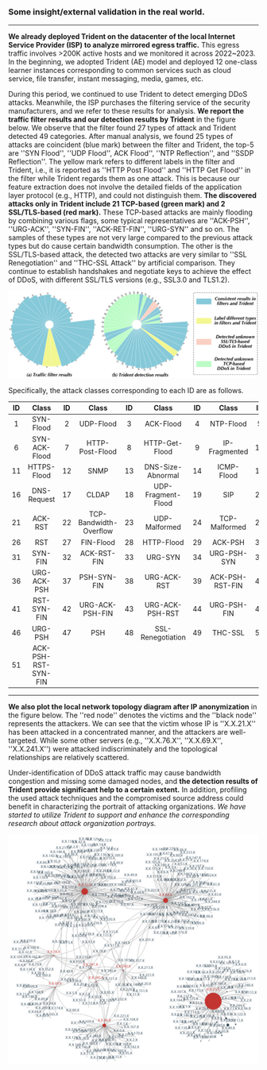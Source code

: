 ### Some insight/external validation in the real world.

---

**We already deployed Trident on the datacenter of the local Internet Service Provider (ISP) to analyze mirrored egress traffic.** This egress traffic involves >200K active hosts and we monitored it across 2022~2023. In the beginning, we adopted Trident (AE) model and deployed 12 one-class learner instances corresponding to common services such as cloud service, file transfer, instant messaging, media, games, etc. 

During this period, we continued to use Trident to detect emerging DDoS attacks. Meanwhile, the ISP purchases the filtering service of the security manufacturers, and we refer to these results for analysis. **We report the traffic filter results and our detection results by Trident** in the figure below. We observe that the filter found 27 types of attack and Trident detected 49 categories. After manual analysis, we found 25 types of attacks are coincident (blue mark) between the filter and Trident, the top-5 are ''SYN Flood'', ''UDP Flood'', ACK Flood'', ''NTP Reflection'', and ''SSDP Reflection''. The yellow mark refers to different labels in the filter and Trident, i.e., it is reported as ''HTTP Post Flood'' and ''HTTP Get Flood'' in the filter while Trident regards them as one attack. This is because our feature extraction does not involve the detailed fields of the application layer protocol (e.g., HTTP), and could not distinguish them. **The discovered attacks only in Trident include 21 TCP-based (green mark) and 2 SSL/TLS-based (red mark).** These TCP-based attacks are mainly flooding by combining various flags, some typical representatives are ''ACK-PSH'', ''URG-ACK'', ''SYN-FIN'', ''ACK-RET-FIN'', ''URG-SYN'' and so on. The samples of these types are not very large compared to the previous attack types but do cause certain bandwidth consumption. The other is the SSL/TLS-based attack, the detected two attacks are very similar to ''SSL Renegotiation'' and ''THC-SSL Attack'' by artificial comparison. They continue to establish handshakes and negotiate keys to achieve the effect of DDoS, with different SSL/TLS versions (e.g., SSL3.0 and TLS1.2).

![avatar](./detect.png)

Specifically, the attack classes corresponding to each ID are as follows.

| ID |        Class        | ID |          Class         | ID |        Class       | ID |      Class      | ID |           Class          |
|:---:|:-------------------:|:---:|:----------------------:|:---:|:------------------:|:---:|:---------------:|:---:|:------------------------:|
|  1  |      SYN-Flood      |  2  |        UDP-Flood       |  3  |      ACK-Flood     |  4  |    NTP-Flood    |  5  |           SSDP           |
|  6  |    SYN-ACK-Flood    |  7  |     HTTP-Post-Flood    |  8  |   HTTP-Get-Flood   |  9  |  IP-Fragmented  |  10 |   TCP-Connection-Flood   |
|  11 |     HTTPS-Flood     |  12 |          SNMP          |  13 |  DNS-Size-Abnormal |  14 |    ICMP-Flood   |  15 |       DNS-Response       |
|  16 |     DNS-Request     |  17 |          CLDAP         |  18 | UDP-Fragment-Flood |  19 |       SIP       |  20 |       FIN-RST-Flood      |
|  21 |       ACK-RST       |  22 | TCP-Bandwidth-Overflow |  23 |    UDP-Malformed   |  24 |  TCP-Malformed  |  25 | Other-Bandwidth-Overflow |
|  26 |         RST         |  27 |        FIN-Flood       |  28 |     HTTP-Flood     |  29 |     ACK-PSH     |  30 |          URG-ACK         |
|  31 |       SYN-FIN       |  32 |       ACK-RST-FIN      |  33 |       URG-SYN      |  34 |   URG-PSH-SYN   |  35 |        ACK-PSH-FIN       |
|  36 |     URG-ACK-PSH     |  37 |       PSH-SYN-FIN      |  38 |     URG-ACK-RST    |  39 | ACK-PSH-RST-FIN |  40 |    URG-ACK-RST-SYN-FIN   |
|  41 |     RST-SYN-FIN     |  42 |     URG-ACK-PSH-FIN    |  43 |   URG-ACK-PSH-RST  |  44 |   URG-PSH-FIN   |  45 |          URG-FIN         |
|  46 |       URG-PSH       |  47 |           PSH          |  48 |  SSL-Renegotiation |  49 |     THC-SSL     |  50 |        PSH-RST-SYN       |
|  51 | ACK-PSH-RST-SYN-FIN |     |                        |     |                    |     |                 |     |                          |

---

**We also plot the local network topology diagram after IP anonymization** in the figure below. The ''red node'' denotes the victims and the ''black node'' represents the attackers.  We can see that the victim whose IP is ''X.X.21.X'' has been attacked in a concentrated manner, and the attackers are well-targeted. While some other servers (e.g., ''X.X.76.X'', ''X.X.69.X'', ''X.X.241.X'') were attacked indiscriminately and the topological relationships are relatively scattered.

Under-identification of DDoS attack traffic may cause bandwidth congestion and missing some damaged nodes, and **the detection results of Trident provide significant help to a certain extent.** In addition, profiling the used attack techniques and the compromised source address could benefit in characterizing the portrait of attacking organizations. *We have started to utilize Trident to support and enhance the corresponding research about attack organization portrays.*

![avatar](./topology.png)
